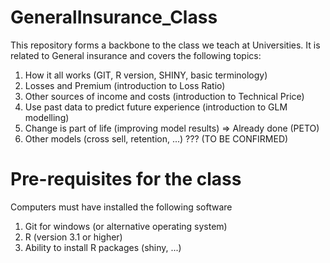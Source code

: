 # GeneralInsurance_Class
This repository forms a backbone to the class we teach at Universities. It is related to General insurance and covers the following topics:
  
  1) How it all works (GIT, R version, SHINY, basic terminology)
  2) Losses and Premium (introduction to Loss Ratio)
  3) Other sources of income and costs (introduction to Technical Price)
  4) Use past data to predict future experience (introduction to GLM modelling)
  5) Change is part of life (improving model results) => Already done (PETO)
  6) Other models (cross sell, retention, ...) ??? (TO BE CONFIRMED)
  
# Pre-requisites for the class
Computers must have installed the following software
  1) Git for windows (or alternative operating system)
  2) R (version 3.1 or higher)
  3) Ability to install R packages (shiny, ...)
